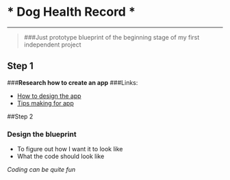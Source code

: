 # * Dog Health Record *

******
> ###Just prototype blueprint of the beginning stage of my first independent project 

<!--###*A little something to help the owner keeping a track of their pets health records.*--> 
## Step 1
###**Research how to create an app** 
###Links:

* [How to design the app](https://medium.muz.li/how-to-design-a-great-medical-app-c3079f1390e7) 
* [Tips making for app](https://www.bytelion.com/7-tips-to-consider-when-making-a-medical-app-from-integration-to-security/)

##Step 2
### Design the blueprint 
* To figure out how I want it to look like 
*  What the code should look like 

*Coding can be quite fun*




